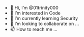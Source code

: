 - 👋 Hi, I’m @01trinity000
- 👀 I’m interested in Code
- 🌱 I’m currently learning Security
- 💞️ I’m looking to collaborate on ...
- 📫 How to reach me ...

<!---
01trinity000/01trinity000 is a ✨ special ✨ repository because its `README.md` (this file) appears on your GitHub profile.
You can click the Preview link to take a look at your changes.
--->
